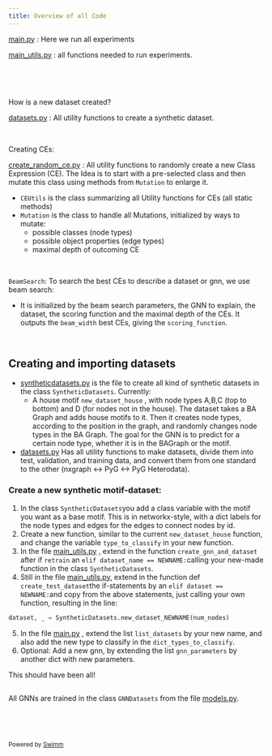```yaml
---
title: Overview of all Code
---
```

<SwmPath>[main.py](/main.py)</SwmPath> : Here we run all experiments

<SwmPath>[main_utils.py](/main_utils.py)</SwmPath> : all functions needed to run experiments.&nbsp;

&nbsp;

&nbsp;

How is a new dataset created?

<SwmPath>[datasets.py](/datasets.py)</SwmPath> : All utility functions to create a synthetic dataset.

&nbsp;

Creating CEs:

<SwmPath>[create_random_ce.py](/create_random_ce.py)</SwmPath> : All utility functions to randomly create a new Class Expression (CE). The Idea is to start with a pre-selected class and then mutate this class using methods from <SwmToken path="/create_random_ce.py" pos="402:2:2" line-data="class Mutation:">`Mutation`</SwmToken> to enlarge it.

- <SwmToken path="/create_random_ce.py" pos="26:2:2" line-data="class CEUtils():">`CEUtils`</SwmToken> is the class summarizing all Utility functions for CEs (all static methods)
- <SwmToken path="/create_random_ce.py" pos="402:2:2" line-data="class Mutation:">`Mutation`</SwmToken> is the class to handle all Mutations, initialized by ways to mutate:
  - possible classes (node types)
  - possible object properties (edge types)
  - maximal depth of outcoming CE

&nbsp;

<SwmToken path="/beamsearch.py" pos="51:2:2" line-data="class BeamSearch():">`BeamSearch`</SwmToken>: To search the best CEs to describe a dataset or gnn, we use beam search:

- It is initialized by the beam search parameters, the GNN to explain, the dataset, the scoring function and the maximal depth of the CEs. It outputs the <SwmToken path="/beamsearch.py" pos="80:3:3" line-data="        self.beam_width = beam_width">`beam_width`</SwmToken> best CEs, giving the <SwmToken path="/beamsearch.py" pos="83:3:3" line-data="        self.scoring_function = scoring_function">`scoring_function`</SwmToken>.

&nbsp;

## Creating and importing datasets

- <SwmPath>[syntheticdatasets.py](/syntheticdatasets.py)</SwmPath> is the file to create all kind of synthetic datasets in the class <SwmToken path="/syntheticdatasets.py" pos="5:2:2" line-data="class SyntheticDatasets():">`SyntheticDatasets`</SwmToken>. Currently:
  - A house motif <SwmToken path="/syntheticdatasets.py" pos="17:3:3" line-data="    def new_dataset_house(num_nodes, num_motifs=None, num_edges=3):">`new_dataset_house`</SwmToken> , with node types A,B,C (top to bottom) and D (for nodes not in the house). The dataset takes a BA Graph and adds house motifs to it. Then it creates node types, according to the position in the graph, and randomly changes node types in the BA Graph. The goal for the GNN is to predict for a certain node type, whether it is in the BAGraph or the motif.
- <SwmPath>[datasets.py](/datasets.py)</SwmPath> Has all utility functions to make datasets, divide them into test, validation, and training data, and convert them from one standard to the other (nxgraph <-> PyG <-> PyG Heterodata).

### Create a new synthetic motif-dataset:

1. In the class <SwmToken path="/syntheticdatasets.py" pos="5:2:2" line-data="class SyntheticDatasets():">`SyntheticDatasets`</SwmToken>you add a class variable with the motif you want as a base motif. This is in networkx-style, with a dict labels for the node types and edges for the edges to connect nodes by id.&nbsp;
2. Create a new function, similar to the current <SwmToken path="/syntheticdatasets.py" pos="17:3:3" line-data="    def new_dataset_house(num_nodes, num_motifs=None, num_edges=3):">`new_dataset_house`</SwmToken> function, and change the variable <SwmToken path="/syntheticdatasets.py" pos="25:1:1" line-data="        type_to_classify = &#39;B&#39;">`type_to_classify`</SwmToken> in your new function.
3. In the file <SwmPath>[main_utils.py](/main_utils.py)</SwmPath> , extend in the function <SwmToken path="/main_utils.py" pos="7:2:2" line-data="def create_gnn_and_dataset(dataset_name,">`create_gnn_and_dataset`</SwmToken> after if <SwmToken path="/main_utils.py" pos="32:3:3" line-data="    if retrain:">`retrain`</SwmToken> an `elif dataset_name == NEWNAME:`calling your new-made function in the class <SwmToken path="/syntheticdatasets.py" pos="5:2:2" line-data="class SyntheticDatasets():">`SyntheticDatasets`</SwmToken>.
4. Still in the file <SwmPath>[main_utils.py](/main_utils.py)</SwmPath>, extend in the function def <SwmToken path="/main_utils.py" pos="59:2:2" line-data="def create_test_dataset(dataset=&#39;house&#39;, num_nodes=100):">`create_test_dataset`</SwmToken>the if-statements by an `elif dataset == NEWNAME:`and copy from the above statements, just calling your own function, resulting in the line:&nbsp;

```python
dataset, _ = SyntheticDatasets.new_dataset_NEWNAME(num_nodes)
```

5. In the file <SwmPath>[main.py](/main.py)</SwmPath> , extend the list <SwmToken path="/main.py" pos="14:0:0" line-data="list_datasets = [&#39;house&#39;, &#39;circle5&#39;]">`list_datasets`</SwmToken> by your new name, and also add the new type to classify in the <SwmToken path="/main.py" pos="15:0:0" line-data="dict_types_to_classify = {&#39;house&#39;: &#39;B&#39;, &#39;circle5&#39;: &#39;A&#39;}">`dict_types_to_classify`</SwmToken>.&nbsp;
6. Optional: Add a new gnn, by extending the list <SwmToken path="/main.py" pos="16:0:0" line-data="gnn_parameters = [{&#39;name&#39;: &#39;SAGE_2_20&#39;, &#39;gnn_layers&#39;: 2, &#39;epochs&#39;: 20},">`gnn_parameters`</SwmToken> by another dict with new parameters.

This should have been all!

## 

All GNNs are trained in the class <SwmToken path="/models.py" pos="197:2:2" line-data="class GNNDatasets():">`GNNDatasets`</SwmToken> from the file <SwmPath>[models.py](/models.py)</SwmPath>.&nbsp;

&nbsp;

&nbsp;

<SwmMeta version="3.0.0" repo-id="Z2l0aHViJTNBJTNBeGdubi1kbCUzQSUzQWRzLWpyZw==" repo-name="xgnn-dl"><sup>Powered by [Swimm](https://app.swimm.io/)</sup></SwmMeta>
